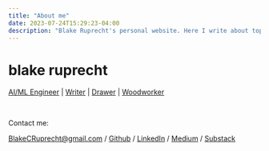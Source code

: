```yaml
---
title: "About me"
date: 2023-07-24T15:29:23-04:00
description: "Blake Ruprecht's personal website. Here I write about topics that interest me, link my academic research, display some art, and draw some pictures. My contact info is on the home page."
---
```


# **blake ruprecht**

[AI/ML Engineer](/research) | [Writer](/blog) | [Drawer](/drawing) | [Woodworker](/woodwork)


&nbsp;

Contact me:

BlakeCRuprecht@gmail.com / [Github](https://github.com/blakeruprecht) / [LinkedIn](https://www.linkedin.com/in/blakeruprecht) / [Medium](https://medium.com/@blakeruprecht) / [Substack](https://blakeruprecht.substack.com/)

